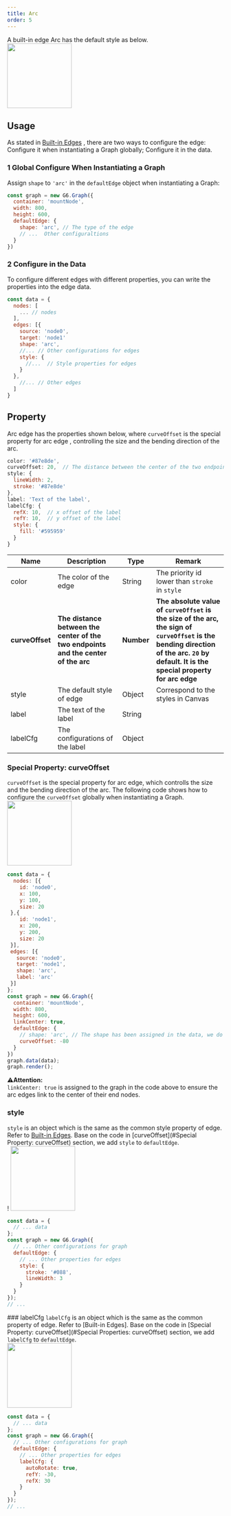 ```yaml
---
title: Arc
order: 5
---
```


A built-in edge Arc has the default style as below.<br /><img src='https://gw.alipayobjects.com/mdn/rms_f8c6a0/afts/img/A*9JBjS6bdrHMAAAAAAAAAAABkARQnAQ' width=150/>


## Usage
As stated in [Built-in Edges](../defaultEdge) , there are two ways to configure the edge: Configure it when instantiating a Graph globally; Configure it in the data.


### 1 Global Configure When Instantiating a Graph
Assign `shape` to `'arc'` in the `defaultEdge` object when instantiating a Graph:
```javascript
const graph = new G6.Graph({
  container: 'mountNode',
  width: 800,
  height: 600,
  defaultEdge: {
    shape: 'arc', // The type of the edge
    // ...  Other configuraltions
  }
})
```


### 2 Configure in the Data
To configure different edges with different properties, you can write the properties into the edge data.
```javascript
const data = {
  nodes: [
    ... // nodes
  ],
  edges: [{
    source: 'node0',
    target: 'node1'
    shape: 'arc',
    //... // Other configurations for edges
    style: {
      //...  // Style properties for edges
    }
  },
    //... // Other edges
  ]
}
```


## Property
Arc edge has the properties shown below, where `curveOffset` is the special property for arc edge , controlling the size and the bending direction of the arc.

```javascript
color: '#87e8de',
curveOffset: 20,  // The distance between the center of the two endpoints and the center of the arc
style: {
  lineWidth: 2,
  stroke: '#87e8de'
},
label: 'Text of the label',
labelCfg: {
  refX: 10,  // x offset of the label
  refY: 10,  // y offset of the label
  style: {
    fill: '#595959'
  }
}
```

| Name | Description | Type | Remark |
| --- | --- | --- | --- |
| color | The color of the edge | String | The priority id lower than `stroke` in `style` |
| **curveOffset** | **The distance between the center of the two endpoints and the center of the arc** | **Number** | **The absolute value of `curveOffset` is the size of the arc, the sign of `curveOffset` is the bending direction of the arc. `20` by default. It is the special property for arc edge** |
| style | The default style of edge | Object | Correspond to the styles in Canvas |
| label | The text of the label | String |  |
| labelCfg | The configurations of the label | Object |  |



### Special Property: curveOffset
`curveOffset` is the special property for arc edge, which controlls the size and the bending direction of the arc. The following code shows how to configure the `curveOffset` globally when instantiating a Graph.<br />
<img src='https://gw.alipayobjects.com/mdn/rms_f8c6a0/afts/img/A*63NxRppr3tUAAAAAAAAAAABkARQnAQ' width=150/>
```javascript
const data = {
  nodes: [{
    id: 'node0',
    x: 100,
    y: 100,
    size: 20
 },{
    id: 'node1',
    x: 200,
    y: 200,
    size: 20
 }],
 edges: [{
   source: 'node0',
   target: 'node1',
   shape: 'arc',
   label: 'arc'
 }]
};
const graph = new G6.Graph({
  container: 'mountNode',
  width: 800,
  height: 600,
  linkCenter: true,
  defaultEdge: {
    // shape: 'arc', // The shape has been assigned in the data, we do not have to define it any more
    curveOffset: -80
  }
})
graph.data(data);
graph.render();
```

⚠️**Attention:** <br /> `linkCenter: true` is assigned to the graph in the code above to ensure the arc edges link to the center of their end nodes.


### style
`style` is an object which is the same as the common style property of edge. Refer to [Built-in Edges](/en/docs/manual/middle/elements/edges/defaultEdge).
Base on the code in [curveOffset](#Special Property: curveOffset) section, we add `style` to `defaultEdge`.
<br />!
<img src='https://gw.alipayobjects.com/mdn/rms_f8c6a0/afts/img/A*LH4lT64i304AAAAAAAAAAABkARQnAQ' width=150/>
```javascript
const data = {
  // ... data
};
const graph = new G6.Graph({
  // ... Other configurations for graph
  defaultEdge: {
    // ... Other properties for edges
    style: {
      stroke: '#088',
      lineWidth: 3
    }
  }
});
// ...
```


### labelCfg
`labelCfg` is an object which is the same as the common property of edge. Refer to [Built-in Edges].
Base on the code in [Special Property: curveOffset](#Special Properties: curveOffset) section, we add `labelCfg` to `defaultEdge`.<br />
<img src='https://gw.alipayobjects.com/mdn/rms_f8c6a0/afts/img/A*xu0FSKNxQNUAAAAAAAAAAABkARQnAQ' width=150/>
```javascript
const data = {
  // ... data
};
const graph = new G6.Graph({
  // ... Other configurations for graph
  defaultEdge: {
    // ... Other properties for edges
    labelCfg: {
      autoRotate: true,
      refY: -30,
      refX: 30
    }
  }
});
// ...
```
